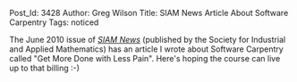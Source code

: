 Post_Id: 3428
Author: Greg Wilson
Title: SIAM News Article About Software Carpentry
Tags: noticed

<p>The June 2010 issue of <a href="http://www.siam.org/news/"><em>SIAM News</em></a> (published by the Society for Industrial and Applied Mathematics) has an article I wrote about Software Carpentry called "Get More Done with Less Pain". Here's hoping the course can live up to that billing :-)</p>
